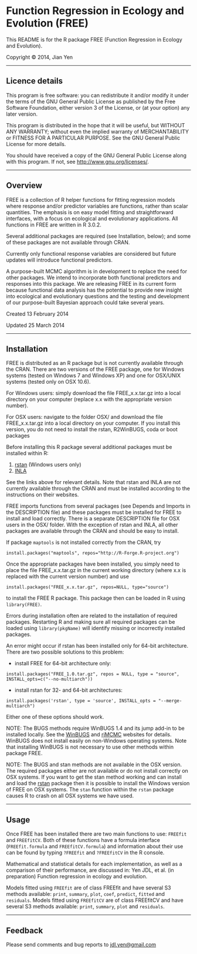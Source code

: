 # Function Regression in Ecology and Evolution (FREE)

This README is for the R package FREE (Function Regression in Ecology and Evolution).

Copyright &copy; 2014, Jian Yen

*****

## Licence details
This program is free software: you can redistribute it and/or modify
it under the terms of the GNU General Public License as published by
the Free Software Foundation, either version 3 of the License, or
(at your option) any later version.

This program is distributed in the hope that it will be useful,
but WITHOUT ANY WARRANTY; without even the implied warranty of
MERCHANTABILITY or FITNESS FOR A PARTICULAR PURPOSE.  See the
GNU General Public License for more details.

You should have received a copy of the GNU General Public License
along with this program.  If not, see <http://www.gnu.org/licenses/>.

*****

## Overview
FREE is a collection of R helper functions for fitting regression models where response and/or predictor variables are functions, rather than scalar quantities. The emphasis is on easy model fitting and straightforward interfaces, with a focus on ecological and evolutionary applications. All functions in FREE are written in R 3.0.2.

Several additional packages are required (see Installation, below); and some of these packages are not available through CRAN.

Currently only functional response variables are considered but future updates will introduce functional predictors.

A purpose-built MCMC algorithm is in development to replace the need for other packages. We intend to incorporate both functional predictors and responses into this package. We are releasing FREE in its current form because functional data analysis has the potential to provide new insight into ecological and evolutionary questions and the testing and development of our purpose-built Bayesian approach could take several years.


Created 13 February 2014

Updated 25 March 2014

*****

## Installation
FREE is distributed as an R package but is not currently available through the CRAN. There are two versions of the FREE package, one for Windows systems (tested on Windows 7 and Windows XP) and one for OSX/UNIX systems (tested only on OSX 10.6).

For Windows users: simply download the file FREE_x.x.tar.gz into a local directory on your computer (replace x.x with the appropriate version number).

For OSX users: navigate to the folder OSX/ and download the file FREE_x.x.tar.gz into a local directory on your computer. If you install this version, you do not need to install the rstan, R2WinBUGS, coda or boot packages

Before installing this R package several additional packages must be installed within R:

1. [rstan](http://mc-stan.org/rstan.html) (Windows users only)
2. [INLA](http://www.r-inla.org/)

See the links above for relevant details. Note that rstan and INLA are not currently available through the CRAN and must be installed according to the instructions on their websites.

FREE imports functions from several packages (see Depends and Imports in the DESCRIPTION file) and these packages must be installed for FREE to install and load correctly. There is a separate DESCRIPTION file for OSX users in the OSX/ folder. With the exception of rstan and INLA, all other packages are available through the CRAN and should be easy to install.

If package `maptools` is not installed correctly from the CRAN, try
```
install.packages("maptools", repos="http://R-Forge.R-project.org")
```

Once the appropriate packages have been installed, you simply need to place the file FREE_x.x.tar.gz in the current working directory (where x.x is replaced with the current version number) and use
```
install.packages("FREE_x.x.tar.gz", repos=NULL, type="source")
```
to install the FREE R package. This package then can be loaded in R using `library(FREE)`.

Errors during installation often are related to the installation of required packages. Restarting R and making sure all required packages can be loaded using `library(pkgName)` will identify missing or incorrectly installed packages.

An error might occur if rstan has been installed only for 64-bit architecture. There are two possible solutions to this problem:

- install FREE for 64-bit architecture only:
```
install.packages("FREE_1.0.tar.gz", repos = NULL, type = "source", INSTALL_opts=c("--no-multiarch"))
```
- install rstan for 32- and 64-bit architectures:
```
install.packages('rstan', type = 'source', INSTALL_opts = "--merge-multiarch")
```

Either one of these options should work.

NOTE: The BUGS methods require WinBUGS 1.4 and its jump add-in to be installed locally. See the [WinBUGS](http://www2.mrc-bsu.cam.ac.uk/bugs/) and [rjMCMC](http://www.winbugs-development.org.uk/rjmcmc.html) websites for details. WinBUGS does not install easily on non-Windows operating systems. Note that installing WinBUGS is not necessary to use other methods within package FREE.

NOTE: The BUGS and stan methods are not available in the OSX version. The required packages either are not available or do not install correctly on OSX systems. If you want to get the stan method working and can install and load the [rstan](http://mc-stan.org/rstan.html) package then it is possible to install the Windows version of FREE on OSX systems. The `stan` function within the `rstan` package causes R to crash on all OSX systems we have used.

*****

## Usage
Once FREE has been installed there are two main functions to use: `FREEfit` and `FREEfitCV`. Both of these functions have a formula interface (`FREEfit.formula` and `FREEfitCV.formula`) and information about their use can be found by typing `?FREEfit` and `?FREEfitCV` in the R console.

Mathematical and statistical details for each implementation, as well as a comparison of their performance, are discussed in:
Yen JDL, et al. (in preparation) Function regression in ecology and evolution.

Models fitted using `FREEfit` are of class FREEfit and have several S3 methods available: `print`, `summary`, `plot`, `coef`, `predict`, `fitted` and `residuals`. Models fitted using `FREEfitCV` are of class FREEfitCV and have several S3 methods available: `print`, `summary`, `plot` and `residuals`.

*****

## Feedback
Please send comments and bug reports to
<jdl.yen@gmail.com>